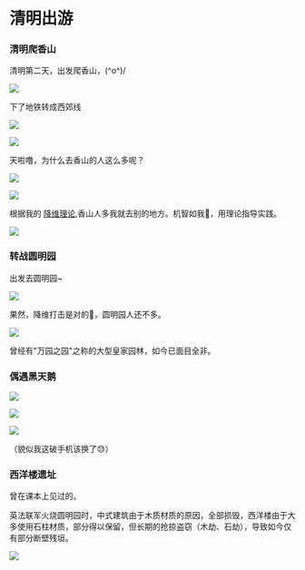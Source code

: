 # 清明出游

### 清明爬香山

清明第二天，出发爬香山，\(^o^)/

![](https://fudongdong-statics.oss-cn-beijing.aliyuncs.com/images/20220404/73406f1d2b0842368b52b6d75ee7e0bf.png?x-oss-process=image/resize,w_800/quality,q_80)


下了地铁转成西郊线

![](https://fudongdong-statics.oss-cn-beijing.aliyuncs.com/images/20220404/554158de6a3b43fc965e12222925f3d1.png?x-oss-process=image/resize,w_800/quality,q_80)

![](https://fudongdong-statics.oss-cn-beijing.aliyuncs.com/images/20220404/ada98fee81514e8c826e1a451b7fb9bc.png?x-oss-process=image/resize,w_800/quality,q_80)


天啦噜，为什么去香山的人这么多呢？

![](https://fudongdong-statics.oss-cn-beijing.aliyuncs.com/images/20220404/bd215ed8c744487890e7bb7f35677e8c.png?x-oss-process=image/resize,w_800/quality,q_80)

![](https://fudongdong-statics.oss-cn-beijing.aliyuncs.com/images/20220404/23953d55461f4031898bf2cbad2ada93.png?x-oss-process=image/resize,w_800/quality,q_80)

根据我的 [降维理论](https://fudongdong.com/life/involution.html),香山人多我就去别的地方。机智如我🧐，用理论指导实践。

![](https://fudongdong-statics.oss-cn-beijing.aliyuncs.com/images/20220404/b68fd905022648578a900124fd2bc953.png?x-oss-process=image/resize,w_800/quality,q_80)

### 转战圆明园

出发去圆明园~

![](https://fudongdong-statics.oss-cn-beijing.aliyuncs.com/images/20220404/e3dce0db34b9402984ed0d46264db5f9.png?x-oss-process=image/resize,w_800/quality,q_80)

果然，降维打击是对的🤩，圆明园人还不多。

![](https://fudongdong-statics.oss-cn-beijing.aliyuncs.com/images/20220404/510e70480683420c81d209ad2e73279e.png?x-oss-process=image/resize,w_800/quality,q_80)

曾经有"万园之园"之称的大型皇家园林，如今已面目全非。

### 偶遇黑天鹅

![](https://fudongdong-statics.oss-cn-beijing.aliyuncs.com/images/20220404/381402601c3649c9808591ffdd00bcb8.png?x-oss-process=image/resize,w_800/quality,q_80)

![](https://fudongdong-statics.oss-cn-beijing.aliyuncs.com/images/20220404/62f8da9a8e254bc7a0df74cde32f43be.png?x-oss-process=image/resize,w_800/quality,q_80)

![](https://fudongdong-statics.oss-cn-beijing.aliyuncs.com/images/20220404/cb9b0e2c4b5d44d69f118f75938676cf.png?x-oss-process=image/resize,w_800/quality,q_80)

（貌似我这破手机该换了😓）

### 西洋楼遗址

曾在课本上见过的。

英法联军火烧圆明园时，中式建筑由于木质材质的原因，全部损毁，西洋楼由于大多使用石柱材质，部分得以保留，但长期的抢掠盗窃（木劫、石劫），导致如今仅有部分断壁残垣。



![](https://fudongdong-statics.oss-cn-beijing.aliyuncs.com/images/20220404/186e449ca43040cfa8a3939ebfb93066.png?x-oss-process=image/resize,w_800/quality,q_80)



